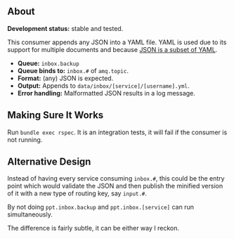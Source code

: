## About

**Development status:** stable and tested.

This consumer appends any JSON into a YAML file. YAML is used due to its support for multiple documents and because [JSON is a subset of YAML](http://en.wikipedia.org/wiki/YAML#JSON).

- **Queue:** `inbox.backup`
- **Queue binds to:** `inbox.#` of `amq.topic`.
- **Format:** (any) JSON is expected.
- **Output:** Appends to `data/inbox/[service]/[username].yml`.
- **Error handling:** Malformatted JSON results in a log message.

## Making Sure It Works

Run `bundle exec rspec`. It is an integration tests, it will fail if the consumer is not running.

## Alternative Design

Instead of having every service consuming `inbox.#`, this could be the entry point which would validate the JSON and then publish the minified version of it with a new type of routing key, say `input.#`.

By not doing `ppt.inbox.backup` and `ppt.inbox.[service]` can run simultaneously.

The difference is fairly subtle, it can be either way I reckon.
